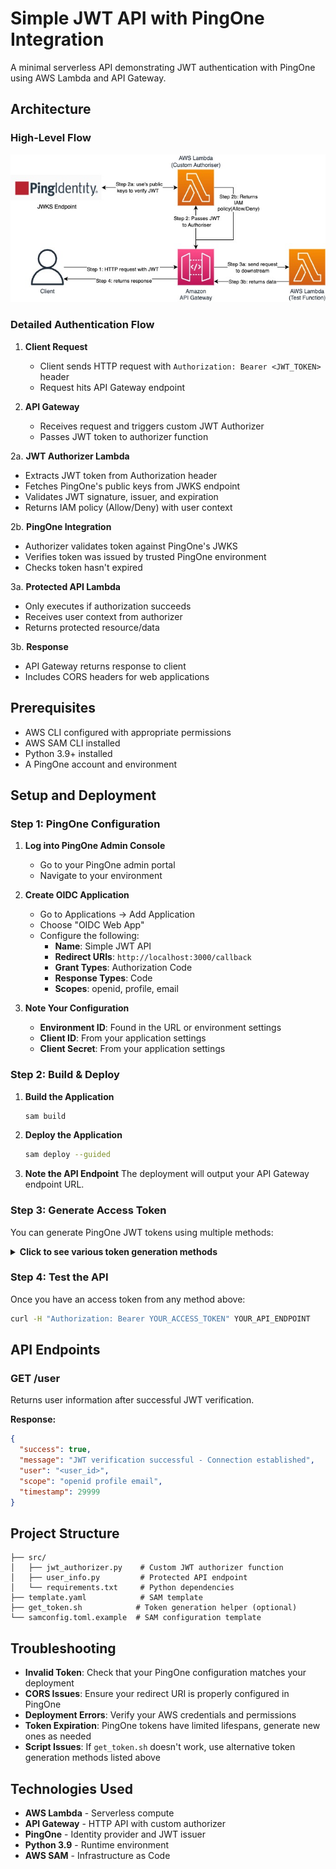 # Simple JWT API with PingOne Integration

A minimal serverless API demonstrating JWT authentication with PingOne using AWS Lambda and API Gateway.

## Architecture

### High-Level Flow
![project2025-Severless-Page-2.jpg](ArchitectureDiagram.jpg)

### Detailed Authentication Flow

1. **Client Request**
    - Client sends HTTP request with `Authorization: Bearer <JWT_TOKEN>` header
    - Request hits API Gateway endpoint

2. **API Gateway**
    - Receives request and triggers custom JWT Authorizer
    - Passes JWT token to authorizer function

2a. **JWT Authorizer Lambda**
- Extracts JWT token from Authorization header
- Fetches PingOne's public keys from JWKS endpoint
- Validates JWT signature, issuer, and expiration
- Returns IAM policy (Allow/Deny) with user context

2b. **PingOne Integration**
- Authorizer validates token against PingOne's JWKS
- Verifies token was issued by trusted PingOne environment
- Checks token hasn't expired

3a. **Protected API Lambda**
- Only executes if authorization succeeds
- Receives user context from authorizer
- Returns protected resource/data

3b. **Response**
- API Gateway returns response to client
- Includes CORS headers for web applications

## Prerequisites

- AWS CLI configured with appropriate permissions
- AWS SAM CLI installed
- Python 3.9+ installed
- A PingOne account and environment

## Setup and Deployment

### Step 1: PingOne Configuration

1. **Log into PingOne Admin Console**
    - Go to your PingOne admin portal
    - Navigate to your environment

2. **Create OIDC Application**
    - Go to Applications → Add Application
    - Choose "OIDC Web App"
    - Configure the following:
        - **Name**: Simple JWT API
        - **Redirect URIs**: `http://localhost:3000/callback`
        - **Grant Types**: Authorization Code
        - **Response Types**: Code
        - **Scopes**: openid, profile, email

3. **Note Your Configuration**
    - **Environment ID**: Found in the URL or environment settings
    - **Client ID**: From your application settings
    - **Client Secret**: From your application settings


### Step 2: Build & Deploy

1. **Build the Application**
   ```bash
   sam build
   ```

2. **Deploy the Application**
   ```bash
   sam deploy --guided
   ```

3. **Note the API Endpoint**
   The deployment will output your API Gateway endpoint URL.

### Step 3: Generate Access Token

You can generate PingOne JWT tokens using multiple methods:

<details>
<summary><strong>Click to see various token generation methods</strong></summary>

#### Option 1: Using the provided script
```bash
# Set environment variables
export CLIENT_ID=your-client-id
export CLIENT_SECRET=your-client-secret
export ENVIRONMENT_ID=your-environment-id

# Get authorization URL
./get_token.sh

# Exchange auth code for token
./get_token.sh YOUR_AUTH_CODE
```

#### Option 2: PingOne Admin Console
- Log into your PingOne admin console
- Navigate to Applications → Your App → Configuration
- Use the "Test Connection" or token generation features

#### Option 3: Direct OAuth2 Flow
1. **Authorization URL:**
   ```
   https://auth.pingone.com/YOUR_ENV_ID/as/authorize?client_id=YOUR_CLIENT_ID&response_type=code&redirect_uri=http://localhost:3000/callback&scope=openid%20profile%20email
   ```

2. **Token Exchange (curl):**
   ```bash
   curl -X POST "https://auth.pingone.com/YOUR_ENV_ID/as/token" \
     -H "Content-Type: application/x-www-form-urlencoded" \
     -H "Authorization: Basic $(echo -n 'CLIENT_ID:CLIENT_SECRET' | base64)" \
     -d "grant_type=authorization_code&code=YOUR_AUTH_CODE&redirect_uri=http://localhost:3000/callback"
   ```

#### Option 4: Postman/Insomnia
- Import PingOne OAuth2 collection
- Configure your environment variables
- Use the authorization code flow

</details>

### Step 4: Test the API

Once you have an access token from any method above:

```bash
curl -H "Authorization: Bearer YOUR_ACCESS_TOKEN" YOUR_API_ENDPOINT
```

## API Endpoints

### GET /user
Returns user information after successful JWT verification.

**Response:**
```json
{
  "success": true,
  "message": "JWT verification successful - Connection established",
  "user": "<user_id>",
  "scope": "openid profile email",
  "timestamp": 29999
}
```


## Project Structure

```
├── src/
│   ├── jwt_authorizer.py    # Custom JWT authorizer function
│   ├── user_info.py         # Protected API endpoint
│   └── requirements.txt     # Python dependencies
├── template.yaml            # SAM template
├── get_token.sh            # Token generation helper (optional)
└── samconfig.toml.example  # SAM configuration template
```

## Troubleshooting

- **Invalid Token**: Check that your PingOne configuration matches your deployment
- **CORS Issues**: Ensure your redirect URI is properly configured in PingOne
- **Deployment Errors**: Verify your AWS credentials and permissions
- **Token Expiration**: PingOne tokens have limited lifespans, generate new ones as needed
- **Script Issues**: If `get_token.sh` doesn't work, use alternative token generation methods listed above

## Technologies Used

- **AWS Lambda** - Serverless compute
- **API Gateway** - HTTP API with custom authorizer
- **PingOne** - Identity provider and JWT issuer
- **Python 3.9** - Runtime environment
- **AWS SAM** - Infrastructure as Code

